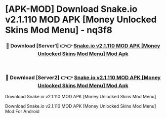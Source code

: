 # [APK-MOD] Download Snake.io v2.1.110 MOD APK [Money Unlocked Skins Mod Menu] - nq3f8


<div align="center">
<h3>🔴 Download [Server1] 👉👉 <a href="https://apk-comot.site?title=Snake.io_v2.1.110_MOD_APK_[Money_Unlocked_Skins_Mod_Menu]">Snake.io v2.1.110 MOD APK [Money Unlocked Skins Mod Menu] Mod Apk</a></h3><br>
<h3>🔴 Download [Server2] 👉👉 <a href="https://apk-comot.site?title=Snake.io_v2.1.110_MOD_APK_[Money_Unlocked_Skins_Mod_Menu]">Snake.io v2.1.110 MOD APK [Money Unlocked Skins Mod Menu] Mod Apk</a></h3>
</div>



Download Snake.io v2.1.110 MOD APK [Money Unlocked Skins Mod Menu] 

Download Snake.io v2.1.110 MOD APK [Money Unlocked Skins Mod Menu] Mod For Android